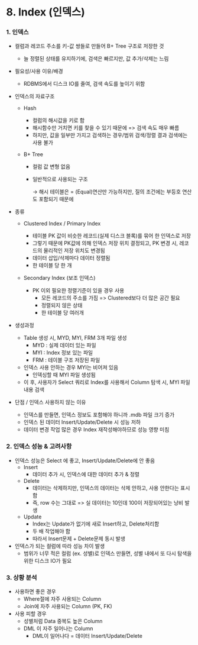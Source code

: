 # 8. Index (인덱스)



### 1. 인덱스

* 컬럼과 레코드 주소를 키-값 쌍들로 만들어 B+ Tree 구조로 저장한 것

  * 늘 정렬된 상태를 유지하기에, 검색은 빠르지만, 값 추가/삭제는 느림

* 필요성/사용 이유/배경

  * RDBMS에서 디스크 IO를 줄여, 검색 속도를 높이기 위함

* 인덱스의 자료구조

  * Hash

    * 컬럼의 해시값을 키로 함
    * 해시함수만 거치면 키를 찾을 수 있기 때문에 => 검색 속도 매우 빠름
    * 하지만, 값을 일부만 가지고 검색하는 경우/범위 검색/정렬 결과 검색에는 사용 불가

  * B+ Tree

    * 컬럼 값 변형 없음

    * 일반적으로 사용되는 구조

      →   해시 테이블은 = (Equal)연산만 가능하지만, 질의 조건에는 부등호 연산도 포함되기 때문에

* 종류

  * Clustered Index / Primary Index
    * 테이블 PK 값이 비슷한 레코드(실제 디스크 블록)를 묶어 한 인덱스로 저장
    * 그렇기 때문에 PK값에 의해 인덱스 저장 위치 결정되고, PK 변경 시, 레코드의 물리적인 저장 위치도 변경됨
    * 데이터 삽입/삭제마다 데이터 정렬됨
    * 한 테이블 당 한 개

  * Secondary Index (보조 인덱스)
    * PK 이외 필요한 정렬기준이 있을 경우 사용
      * 모든 레코드의 주소를 가짐 => Clustered보다 더 많은 공간 필요
      * 정렬되지 않은 상태
      * 한 테이블 당 여러개

* 생성과정

  * Table 생성 시, MYD, MYI, FRM 3개 파일 생성
    * MYD : 실제 데이터 있는 파일
    * MYI : Index 정보 있는 파일
    * FRM : 테이블 구조 저장된 파일
  * 인덱스 사용 안하는 경우 MYI는 비어져 있음
    * 인덱싱할 때 MYI 파일 생성됨
  * 이 후, 사용자가 Select 쿼리로 Index를 사용해서 Column 탐색 시, MYI 파일 내용 검색

* 단점 / 인덱스 사용하지 않는 이유

  * 인덱스를 만들면, 인덱스 정보도 포함해야 하니까 .mdb 파일 크기 증가
  * 인덱스 된 데이터 Insert/Update/Delete 시 성능 저하
  * 데이터 변경 작업 많은 경우 Index 재작성해야하므로 성능 영향 미침



### 2. 인덱스 성능 & 고려사항

* 인덱스 성능은 Select 에 좋고, Insert/Update/Delete에 안 좋음
  * Insert
    * 데이터 추가 시, 인덱스에 대한 데이터 추가 & 정렬
  * Delete
    * 데이터는 삭제하지만, 인덱스의 데이터는 삭제 안하고, 사용 안한다는 표시함
    * 즉, row 수는 그대로 => 실 데이터는 10인데 100이 저장되어있는 낭비 발생
  * Update
    * Index는 Update가 없기에 새로 Insert하고, Delete처리함
    * 두 배 작업해야 함
    * 따라서 Insert문제 + Delete문제 동시 발생
* 인덱스가 되는 컬럼에 따라 성능 차이 발생
  * 범위가 너무 적은 컬럼 (ex. 성별)로 인덱스 만들면, 성별 내에서 또 다시 탐색을 위한 디스크 IO가 필요



### 3. 상황 분석

* 사용하면 좋은 경우
  * Where절에 자주 사용되는 Column
  * Join에 자주 사용되는 Column (PK, FK)
* 사용 피할 경우
  * 성별처럼 Data 중복도 높은 Column
  * DML 이 자주 일어나는 Column
    * DML이 일어나다 = 데이터 Insert/Update/Delete